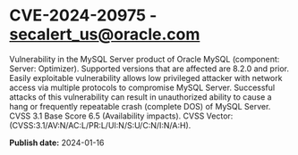 # CVE-2024-20975 - secalert_us@oracle.com

Vulnerability in the MySQL Server product of Oracle MySQL (component: Server: Optimizer).  Supported versions that are affected are 8.2.0 and prior. Easily exploitable vulnerability allows low privileged attacker with network access via multiple protocols to compromise MySQL Server.  Successful attacks of this vulnerability can result in unauthorized ability to cause a hang or frequently repeatable crash (complete DOS) of MySQL Server. CVSS 3.1 Base Score 6.5 (Availability impacts).  CVSS Vector: (CVSS:3.1/AV:N/AC:L/PR:L/UI:N/S:U/C:N/I:N/A:H).

**Publish date:** 2024-01-16
